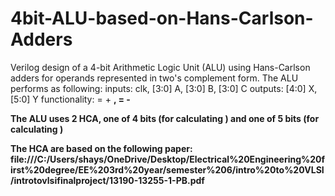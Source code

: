 # 4bit-ALU-based-on-Hans-Carlson-Adders
Verilog design of a 4-bit Arithmetic Logic Unit (ALU) using Hans-Carlson adders for operands represented in two's complement form.
The ALU performs as following:
inputs: clk, [3:0] A, [3:0] B, [3:0] C
outputs: [4:0] X, [5:0] Y 
functionality: <X> = <A> + <B>, <Y> = <X> - <C>

The ALU uses 2 HCA, one of 4 bits (for calculating <X>) and one of 5 bits (for calculating <Y>)

The HCA are based on the following paper: file:///C:/Users/shays/OneDrive/Desktop/Electrical%20Engineering%20first%20degree/EE%203rd%20year/semester%206/intro%20to%20VLSI/introtovlsifinalproject/13190-13255-1-PB.pdf
